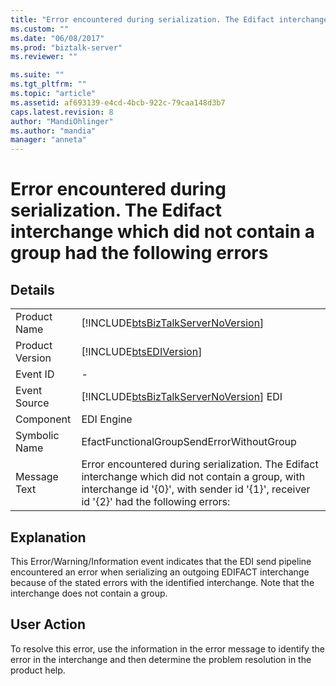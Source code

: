 ```yaml
---
title: "Error encountered during serialization. The Edifact interchange which did not contain a group had the following errors | Microsoft Docs"
ms.custom: ""
ms.date: "06/08/2017"
ms.prod: "biztalk-server"
ms.reviewer: ""

ms.suite: ""
ms.tgt_pltfrm: ""
ms.topic: "article"
ms.assetid: af693139-e4cd-4bcb-922c-79caa148d3b7
caps.latest.revision: 8
author: "MandiOhlinger"
ms.author: "mandia"
manager: "anneta"
---
```

# Error encountered during serialization. The Edifact interchange which did not contain a group had the following errors
## Details  
  
|                 |                                                                                                                                                                                             |
|-----------------|---------------------------------------------------------------------------------------------------------------------------------------------------------------------------------------------|
|  Product Name   |                                                     [!INCLUDE[btsBizTalkServerNoVersion](../includes/btsbiztalkservernoversion-md.md)]                                                      |
| Product Version |                                                                 [!INCLUDE[btsEDIVersion](../includes/btsediversion-md.md)]                                                                  |
|    Event ID     |                                                                                              -                                                                                              |
|  Event Source   |                                                   [!INCLUDE[btsBizTalkServerNoVersion](../includes/btsbiztalkservernoversion-md.md)] EDI                                                    |
|    Component    |                                                                                         EDI Engine                                                                                          |
|  Symbolic Name  |                                                                          EfactFunctionalGroupSendErrorWithoutGroup                                                                          |
|  Message Text   | Error encountered during serialization. The Edifact interchange which did not contain a group, with interchange id '{0}', with sender id '{1}', receiver id '{2}' had the following errors: |
  
## Explanation  
 This Error/Warning/Information event indicates that the EDI send pipeline encountered an error when serializing an outgoing EDIFACT interchange because of the stated errors with the identified interchange. Note that the interchange does not contain a group.  
  
## User Action  
 To resolve this error, use the information in the error message to identify the error in the interchange and then determine the problem resolution in the product help.